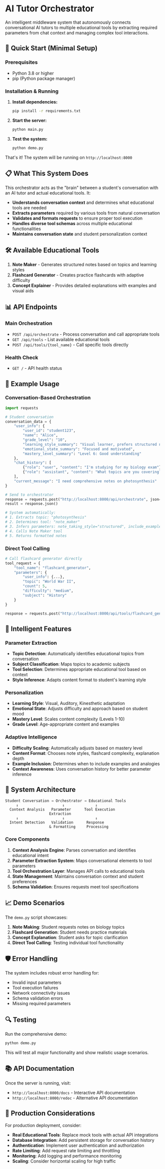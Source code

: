 # AI Tutor Orchestrator

An intelligent middleware system that autonomously connects conversational AI tutors to multiple educational tools by extracting required parameters from chat context and managing complex tool interactions.

## 🚀 Quick Start (Minimal Setup)

### Prerequisites
- Python 3.8 or higher
- pip (Python package manager)

### Installation & Running

1. **Install dependencies:**
   ```bash
   pip install -r requirements.txt
   ```

2. **Start the server:**
   ```bash
   python main.py
   ```

3. **Test the system:**
   ```bash
   python demo.py
   ```

That's it! The system will be running on `http://localhost:8000`

## 📋 What This System Does

This orchestrator acts as the "brain" between a student's conversation with an AI tutor and actual educational tools. It:

- **Understands conversation context** and determines what educational tools are needed
- **Extracts parameters** required by various tools from natural conversation
- **Validates and formats requests** to ensure proper tool execution
- **Handles diverse tool schemas** across multiple educational functionalities
- **Maintains conversation state** and student personalization context

## 🛠️ Available Educational Tools

1. **Note Maker** - Generates structured notes based on topics and learning styles
2. **Flashcard Generator** - Creates practice flashcards with adaptive difficulty
3. **Concept Explainer** - Provides detailed explanations with examples and visual aids

## 📊 API Endpoints

### Main Orchestration
- `POST /api/orchestrate` - Process conversation and call appropriate tools
- `GET /api/tools` - List available educational tools
- `POST /api/tools/{tool_name}` - Call specific tools directly

### Health Check
- `GET /` - API health status

## 🎯 Example Usage

### Conversation-Based Orchestration

```python
import requests

# Student conversation
conversation_data = {
    "user_info": {
        "user_id": "student123",
        "name": "Alice",
        "grade_level": "10",
        "learning_style_summary": "Visual learner, prefers structured notes",
        "emotional_state_summary": "Focused and motivated",
        "mastery_level_summary": "Level 6: Good understanding"
    },
    "chat_history": [
        {"role": "user", "content": "I'm studying for my biology exam"},
        {"role": "assistant", "content": "What topics are you covering?"}
    ],
    "current_message": "I need comprehensive notes on photosynthesis"
}

# Send to orchestrator
response = requests.post("http://localhost:8000/api/orchestrate", json=conversation_data)
result = response.json()

# System automatically:
# 1. Extracts topic: "photosynthesis"
# 2. Determines tool: "note_maker"
# 3. Infers parameters: note_taking_style="structured", include_examples=True
# 4. Calls Note Maker tool
# 5. Returns formatted notes
```

### Direct Tool Calling

```python
# Call flashcard generator directly
tool_request = {
    "tool_name": "flashcard_generator",
    "parameters": {
        "user_info": {...},
        "topic": "World War II",
        "count": 5,
        "difficulty": "medium",
        "subject": "History"
    }
}

response = requests.post("http://localhost:8000/api/tools/flashcard_generator", json=tool_request)
```

## 🧠 Intelligent Features

### Parameter Extraction
- **Topic Detection**: Automatically identifies educational topics from conversation
- **Subject Classification**: Maps topics to academic subjects
- **Tool Selection**: Determines appropriate educational tool based on context
- **Style Inference**: Adapts content format to student's learning style

### Personalization
- **Learning Style**: Visual, Auditory, Kinesthetic adaptation
- **Emotional State**: Adjusts difficulty and approach based on student mood
- **Mastery Level**: Scales content complexity (Levels 1-10)
- **Grade Level**: Age-appropriate content and examples

### Adaptive Intelligence
- **Difficulty Scaling**: Automatically adjusts based on mastery level
- **Content Format**: Chooses note styles, flashcard complexity, explanation depth
- **Example Inclusion**: Determines when to include examples and analogies
- **Context Awareness**: Uses conversation history for better parameter inference

## 🔧 System Architecture

```
Student Conversation → Orchestrator → Educational Tools
     ↓                    ↓              ↓
  Context Analysis   Parameter      Tool Execution
                    Extraction
     ↓                    ↓              ↓
  Intent Detection   Validation      Response
                    & Formatting     Processing
```

### Core Components

1. **Context Analysis Engine**: Parses conversation and identifies educational intent
2. **Parameter Extraction System**: Maps conversational elements to tool parameters
3. **Tool Orchestration Layer**: Manages API calls to educational tools
4. **State Management**: Maintains conversation context and student preferences
5. **Schema Validation**: Ensures requests meet tool specifications

## 📈 Demo Scenarios

The `demo.py` script showcases:

1. **Note Making**: Student requests notes on biology topics
2. **Flashcard Generation**: Student needs practice materials
3. **Concept Explanation**: Student asks for topic clarification
4. **Direct Tool Calling**: Testing individual tool functionality

## 🛡️ Error Handling

The system includes robust error handling for:
- Invalid input parameters
- Tool execution failures
- Network connectivity issues
- Schema validation errors
- Missing required parameters

## 🔍 Testing

Run the comprehensive demo:
```bash
python demo.py
```

This will test all major functionality and show realistic usage scenarios.

## 📚 API Documentation

Once the server is running, visit:
- `http://localhost:8000/docs` - Interactive API documentation
- `http://localhost:8000/redoc` - Alternative API documentation

## 🚀 Production Considerations

For production deployment, consider:
- **Real Educational Tools**: Replace mock tools with actual API integrations
- **Database Integration**: Add persistent storage for conversation history
- **Authentication**: Implement user authentication and authorization
- **Rate Limiting**: Add request rate limiting and throttling
- **Monitoring**: Add logging and performance monitoring
- **Scaling**: Consider horizontal scaling for high traffic

